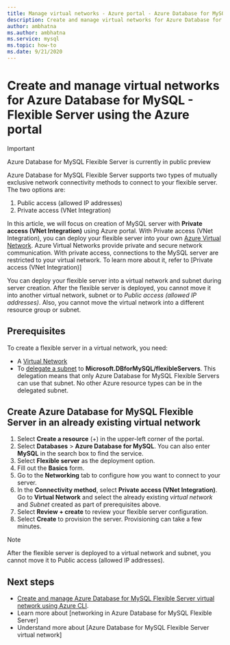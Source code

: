 ```yaml
---
title: Manage virtual networks - Azure portal - Azure Database for MySQL - Flexible Server
description: Create and manage virtual networks for Azure Database for MySQL - Flexible Server using the Azure portal
author: ambhatna
ms.author: ambhatna
ms.service: mysql
ms.topic: how-to
ms.date: 9/21/2020
---
```


# Create and manage virtual networks for Azure Database for MySQL - Flexible Server using the Azure portal

> [!IMPORTANT]
> Azure Database for MySQL Flexible Server is currently in public preview

Azure Database for MySQL Flexible Server supports two types of mutually exclusive network connectivity methods to connect to your flexible server. The two options are:

1. Public access (allowed IP addresses)
2. Private access (VNet Integration)

In this article, we will focus on creation of MySQL server with **Private access (VNet Integration)** using Azure portal. With Private access (VNet Integration), you can deploy your flexible server into your own [Azure Virtual Network](../../virtual-network/virtual-networks-overview.md). Azure Virtual Networks provide private and secure network communication. With private access, connections to the MySQL server are restricted to your virtual network. To learn more about it, refer to [Private access (VNet Integration)]<!-- FIX ME(./concepts-virtual-network.md).-->

You can deploy your flexible server into a virtual network and subnet during server creation. After the flexible server is deployed, you cannot move it into another virtual network, subnet or to *Public access (allowed IP addresses)*. Also, you cannot move the virtual network into a different resource group or subnet.

## Prerequisites
To create a flexible server in a virtual network, you need:
- A [Virtual Network](../../virtual-network/quick-create-portal.md#create-a-virtual-network)
-  To [delegate a subnet](../../virtual-network/manage-subnet-delegation.md#delegate-a-subnet-to-an-azure-service) to **Microsoft.DBforMySQL/flexibleServers**. This delegation means that only Azure Database for MySQL Flexible Servers can use that subnet. No other Azure resource types can be in the delegated subnet.

## Create Azure Database for MySQL Flexible Server in an already existing virtual network

1. Select **Create a resource** (+) in the upper-left corner of the  portal.
2. Select **Databases** > **Azure Database for MySQL**. You can also enter **MySQL** in the search box to find the service.
3. Select **Flexible server** as the deployment option.
4. Fill out the **Basics** form.
5. Go to the **Networking** tab to configure how you want to connect to your server.
6. In the **Connectivity method**, select **Private access (VNet Integration)**. Go to **Virtual Network** and select the already existing *virtual network* and *Subnet* created as part of prerequisites above.
7. Select **Review + create** to review your flexible server configuration.
8. Select **Create** to provision the server. Provisioning can take a few minutes.

>[!Note]
> After the flexible server is deployed to a virtual network and subnet, you cannot move it to Public access (allowed IP addresses).

## Next steps
- [Create and manage Azure Database for MySQL Flexible Server virtual network using Azure CLI](./how-to-manage-virtual-network-cli.md).
- Learn more about [networking in Azure Database for MySQL Flexible Server]<!-- FIX ME(./concepts-networking-overview.md)-->
- Understand more about [Azure Database for MySQL Flexible Server virtual network]<!-- FIX ME(./concepts-networking-virtual-network.md).-->
